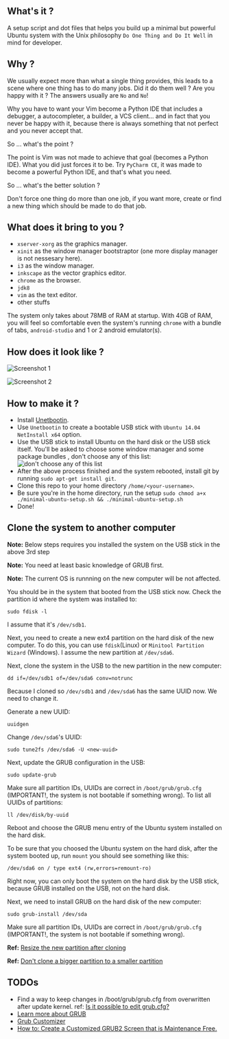 ## What's it ?

A setup script and dot files that helps you build up a minimal but powerful Ubuntu system with the Unix philosophy `Do One Thing and Do It Well` in mind for developer.

## Why ?

We usually expect more than what a single thing provides, this leads to a scene where one thing has to do many jobs. Did it do them well ? Are you happy with it ? The answers usually are `No` and `No`!

Why you have to want your Vim become a Python IDE that includes a debugger, a autocompleter, a builder, a VCS client... and in fact that you never be happy with it, because there is always something that not perfect and you never accept that.

So ... what's the point ?

The point is Vim was not made to achieve that goal (becomes a Python IDE). What you did just forces it to be. Try `PyCharm CE`, it was made to become a powerful Python IDE, and that's what you need.

So ... what's the better solution ?

Don't force one thing do more than one job, if you want more, create or find a new thing which should be made to do that job.

## What does it bring to you ?

* `xserver-xorg` as the graphics manager.
* `xinit` as the window manager bootstraptor (one more display manager is not nessesary here).
* `i3` as the window manager.
* `inkscape` as the vector graphics editor.
* `chrome` as the browser.
* `jdk8`
* `vim` as the text editor.
* other stuffs

The system only takes about 78MB of RAM at startup. With 4GB of RAM, you will feel so comfortable even the system's running `chrome` with a bundle of tabs, `android-studio` and 1 or 2 android emulator(s).

## How does it look like ?

![Screenshot 1](https://lh3.googleusercontent.com/JdWEKX_NwZOwBVP0LkggjBLG7Nq_6qbwl8USj1ZAGGCyzJL2LVsFdZ2LY1Shk3CWuakqYgMcSZ17hrreZHzhv5Grtlv8ahtFnsCAcY8BUH9vrr-FlCF-oCR4WU1blMhRGGK1emYZTIsYNzhMf42id7_jS0N78Fiv7cRA95rLYHENulkuCN38SpMxZ-rfGL5mc5Qf3q7Tiox_R5rtDCHLSQlMZSpkV_h1YS5oOW6UfYVVnJkU3kS8WvpvDIK5I472fygM-ZbUJzYCQOfjHbdBDOCYTHJatxfUJ0dzMbdNEHvWCQ7v72YnwdU2GFMTWz9KvWXQTFtJHibmmqHddj6X_BcoOWXDGid0kx3AI-hxN2cnxkASnNclSBR8CnKABm8MxNzKPzXrTdR_3lthM-kCHe0jqCqUTfqntaeABAi7js1Oddhqr88jaJgK4u0mEKaAi2iZ4dK6pcJ9FDhpjHnXMojLBxn7E3dIITGrKkn9GQ81zuw5_HI18uMqM0PGrntLz11eLr262_KoVaokBR6WiFTYOmdEghscGx18eJO_v7c=w1115-h626-no)

![Screenshot 2](https://lh3.googleusercontent.com/SQFvRvlpuRie-GHelbnxrh8O4-6RDOce7mCnUnsMEFmyCc-0cFKSgKv_UdjZUwkFCMLqObepqaWs-b5J2N-YoYFmzYljkkosyywoosIrorQVFS1fGsdlOtiEVfmCJJe_z51gb7CQMwsRHtJwXL4Z4bTYof1EUzKHC3lZqMRFsRTV1bG9tVtdJvPitGIewVDp_ydKxP6TlAs2FKVZ0CsklJMOu4yPkIUc2qSZIFqkpc7Acc6VjsG7TvRmlYVvSZA6YKiwbMQAcNB7RkCPT0owGbmmAXx-QF2jSKm7KGhG1GrY5JNn-Vu1nv9AYMJpAsbe1ybMZDi8szo6ED14zDocHyd6mlpaESoJOoOa5HeweSYGRfkDHRYKYFHTM48J4HhpSWVfDAsUuF9DvKUkwGwEyMpNYVJMMseGB8hPEyv-vzGQQLHvWBkfNzIdIrlc7VfeFxr8EaxAiTk0sM3Cc2R-k0LRwXNTOm3dpKzufCAAKI_0ZpEdTx_iqhsQOH2zS4rKTOspc7gNSv4tGkLEziPeE9vWuswc3n5sXYI1HDd8xa8=w1115-h626-no)

## How to make it ?

* Install [Unetbootin](http://unetbootin.github.io/).
* Use `Unetbootin` to create a bootable USB stick with `Ubuntu 14.04 NetInstall x64` option.
* Use the USB stick to install Ubuntu on the hard disk or the USB stick itself. You'll be asked to choose some window manager and some package bundles , don't choose any of this list:
![don't choose any of this list](http://i.stack.imgur.com/Nu44s.jpg)
* After the above process finished and the system rebooted, install git by running `sudo apt-get install git`.
* Clone this repo to your home directory `/home/<your-username>`.
* Be sure you're in the home directory, run the setup `sudo chmod a+x ./minimal-ubuntu-setup.sh && ./minimal-ubuntu-setup.sh`
* Done!

## Clone the system to another computer

**Note:** Below steps requires you installed the system on the USB stick in the above 3rd step

**Note:** You need at least basic knowledge of GRUB first.

**Note:** The current OS is runnning on the new computer will be not affected.

You should be in the system that booted from the USB stick now. Check the partition id where the system was installed to:

`sudo fdisk -l`

I assume that it's `/dev/sdb1`.

Next, you need to create a new ext4 partition on the hard disk of the new computer. To do this, you can use `fdisk`(Linux) or `Minitool Partition Wizard` (Windows). I assume the new partition at `/dev/sda6`.

Next, clone the system in the USB to the new partition in the new computer:

`dd if=/dev/sdb1 of=/dev/sda6 conv=notrunc`

Because I cloned so `/dev/sdb1` and `/dev/sda6` has the same UUID now. We need to change it.

Generate a new UUID:

`uuidgen`

Change `/dev/sda6`'s UUID:

`sudo tune2fs /dev/sda6 -U <new-uuid>`

Next, update the GRUB configuration in the USB:

`sudo update-grub`

Make sure all partition IDs, UUIDs are correct in `/boot/grub/grub.cfg` (IMPORTANT!, the system is not bootable if something wrong). To list all UUIDs of partitions:

`ll /dev/disk/by-uuid`

Reboot and choose the GRUB menu entry of the Ubuntu system installed on the hard disk.

To be sure that you choosed the Ubuntu system on the hard disk, after the system booted up, run `mount` you should see something like this:

`/dev/sda6 on / type ext4 (rw,errors=remount-ro)`

Right now, you can only boot the system on the hard disk by the USB stick, because GRUB installed on the USB, not on the hard disk.

Next, we need to install GRUB on the hard disk of the new computer:

`sudo grub-install /dev/sda`

Make sure all partition IDs, UUIDs are correct in `/boot/grub/grub.cfg` (IMPORTANT!, the system is not bootable if something wrong).


**Ref:** [Resize the new partition after cloning](http://askubuntu.com/questions/173907/when-cloning-ext4-partition-with-the-dd-command-to-a-bigger-partition-free-spa)

**Ref:** [Don't clone a bigger partition to a smaller partition](http://askubuntu.com/questions/409204/how-to-clone-to-a-smaller-harddisk)


## TODOs

* Find a way to keep changes in /boot/grub/grub.cfg from overwritten after update kernel. ref: [Is it possible to edit grub.cfg?](http://askubuntu.com/questions/437323/is-it-possible-to-edit-grub-cfg)
* [Learn more about GRUB](http://www.dedoimedo.com/computers/grub-2.html)
* [Grub Customizer](https://launchpad.net/grub-customizer)
* [How to: Create a Customized GRUB2 Screen that is Maintenance Free.](http://ubuntuforums.org/showthread.php?t=1542338)

